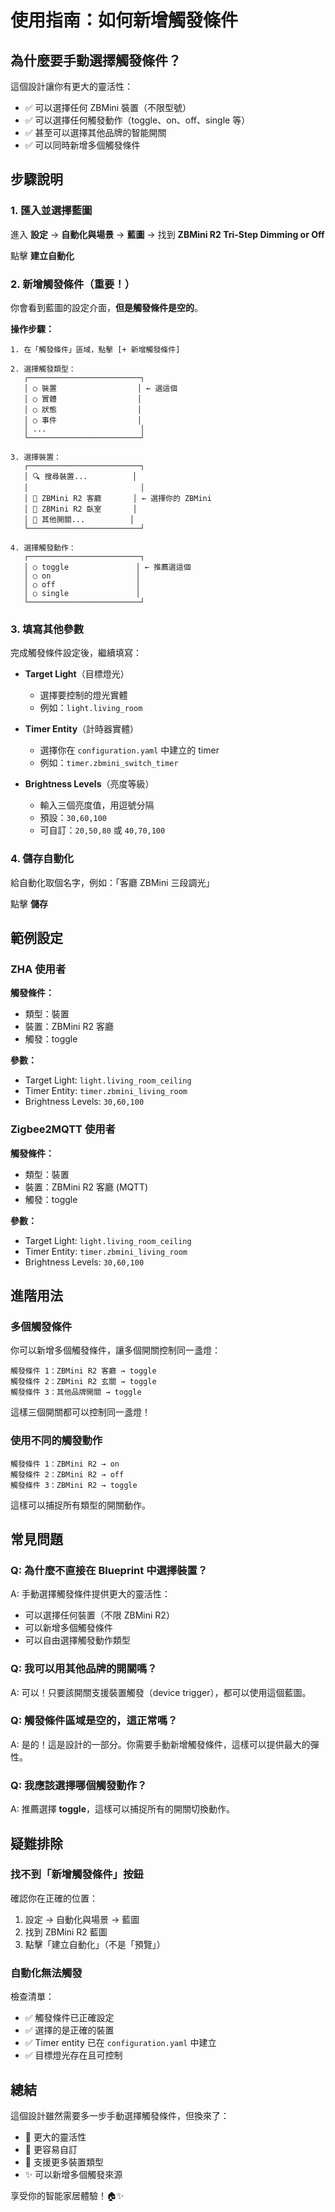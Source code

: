 # 使用指南：如何新增觸發條件

## 為什麼要手動選擇觸發條件？

這個設計讓你有更大的靈活性：
- ✅ 可以選擇任何 ZBMini 裝置（不限型號）
- ✅ 可以選擇任何觸發動作（toggle、on、off、single 等）
- ✅ 甚至可以選擇其他品牌的智能開關
- ✅ 可以同時新增多個觸發條件

## 步驟說明

### 1. 匯入並選擇藍圖

進入 **設定** → **自動化與場景** → **藍圖** → 找到 **ZBMini R2 Tri-Step Dimming or Off**

點擊 **建立自動化**

### 2. 新增觸發條件（重要！）

你會看到藍圖的設定介面，**但是觸發條件是空的**。

**操作步驟：**

```
1. 在「觸發條件」區域，點擊 [+ 新增觸發條件]

2. 選擇觸發類型：
   ┌─────────────────────────┐
   │ ○ 裝置                  │ ← 選這個
   │ ○ 實體                  │
   │ ○ 狀態                  │
   │ ○ 事件                  │
   │ ...                     │
   └─────────────────────────┘

3. 選擇裝置：
   ┌─────────────────────────┐
   │ 🔍 搜尋裝置...          │
   │                         │
   │ 📱 ZBMini R2 客廳       │ ← 選擇你的 ZBMini
   │ 📱 ZBMini R2 臥室       │
   │ 📱 其他開關...          │
   └─────────────────────────┘

4. 選擇觸發動作：
   ┌─────────────────────────┐
   │ ○ toggle               │ ← 推薦選這個
   │ ○ on                   │
   │ ○ off                  │
   │ ○ single               │
   └─────────────────────────┘
```

### 3. 填寫其他參數

完成觸發條件設定後，繼續填寫：

- **Target Light**（目標燈光）
  - 選擇要控制的燈光實體
  - 例如：`light.living_room`

- **Timer Entity**（計時器實體）
  - 選擇你在 `configuration.yaml` 中建立的 timer
  - 例如：`timer.zbmini_switch_timer`

- **Brightness Levels**（亮度等級）
  - 輸入三個亮度值，用逗號分隔
  - 預設：`30,60,100`
  - 可自訂：`20,50,80` 或 `40,70,100`

### 4. 儲存自動化

給自動化取個名字，例如：「客廳 ZBMini 三段調光」

點擊 **儲存**

## 範例設定

### ZHA 使用者

**觸發條件：**
- 類型：裝置
- 裝置：ZBMini R2 客廳
- 觸發：toggle

**參數：**
- Target Light: `light.living_room_ceiling`
- Timer Entity: `timer.zbmini_living_room`
- Brightness Levels: `30,60,100`

### Zigbee2MQTT 使用者

**觸發條件：**
- 類型：裝置
- 裝置：ZBMini R2 客廳 (MQTT)
- 觸發：toggle

**參數：**
- Target Light: `light.living_room_ceiling`
- Timer Entity: `timer.zbmini_living_room`
- Brightness Levels: `30,60,100`

## 進階用法

### 多個觸發條件

你可以新增多個觸發條件，讓多個開關控制同一盞燈：

```
觸發條件 1：ZBMini R2 客廳 → toggle
觸發條件 2：ZBMini R2 玄關 → toggle
觸發條件 3：其他品牌開關 → toggle
```

這樣三個開關都可以控制同一盞燈！

### 使用不同的觸發動作

```
觸發條件 1：ZBMini R2 → on
觸發條件 2：ZBMini R2 → off
觸發條件 3：ZBMini R2 → toggle
```

這樣可以捕捉所有類型的開關動作。

## 常見問題

### Q: 為什麼不直接在 Blueprint 中選擇裝置？

A: 手動選擇觸發條件提供更大的靈活性：
- 可以選擇任何裝置（不限 ZBMini R2）
- 可以新增多個觸發條件
- 可以自由選擇觸發動作類型

### Q: 我可以用其他品牌的開關嗎？

A: 可以！只要該開關支援裝置觸發（device trigger），都可以使用這個藍圖。

### Q: 觸發條件區域是空的，這正常嗎？

A: 是的！這是設計的一部分。你需要手動新增觸發條件，這樣可以提供最大的彈性。

### Q: 我應該選擇哪個觸發動作？

A: 推薦選擇 **toggle**，這樣可以捕捉所有的開關切換動作。

## 疑難排除

### 找不到「新增觸發條件」按鈕

確認你在正確的位置：
1. 設定 → 自動化與場景 → 藍圖
2. 找到 ZBMini R2 藍圖
3. 點擊「建立自動化」（不是「預覽」）

### 自動化無法觸發

檢查清單：
- ✅ 觸發條件已正確設定
- ✅ 選擇的是正確的裝置
- ✅ Timer entity 已在 `configuration.yaml` 中建立
- ✅ 目標燈光存在且可控制

## 總結

這個設計雖然需要多一步手動選擇觸發條件，但換來了：
- 🎯 更大的靈活性
- 🔧 更容易自訂
- 🚀 支援更多裝置類型
- ✨ 可以新增多個觸發來源

享受你的智能家居體驗！🏠✨
